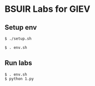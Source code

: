 # BSUIR Labs for GIEV

## Setup env
```bash
$ ./setup.sh

$ . env.sh
```

## Run labs
```bash
$ . env.sh
$ python 1.py
```